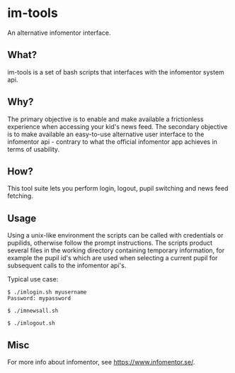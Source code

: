 # im-tools
An alternative infomentor interface.

## What?
im-tools is a set of bash scripts that interfaces with the infomentor system api.

## Why?
The primary objective is to enable and make available a frictionless experience when accessing your kid's news feed.
The secondary objective is to make available an easy-to-use alternative user interface to the infomentor api - contrary to what the official infomentor app achieves in terms of usability.

## How?
This tool suite lets you perform login, logout, pupil switching and news feed fetching.

## Usage
Using a unix-like environment the scripts can be called with credentials or pupilids, otherwise follow the prompt instructions. 
The scripts product several files in the working directory containing temporary information, for example the pupil id's which are used when selecting a current pupil for subsequent calls to the infomentor api's.

Typical use case:
```
$ ./imlogin.sh myusername
Password: mypassword

$ ./imnewsall.sh

$ ./imlogout.sh
```

## Misc
For more info about infomentor, see https://www.infomentor.se/.
